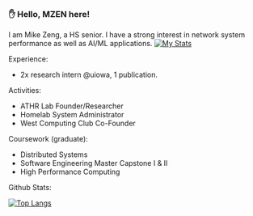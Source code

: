 ### ✋ Hello, MZEN here!

I am Mike Zeng, a HS senior. I have a strong interest in network system performance as well as AI/ML applications.
[![My Stats](https://github-readme-stats.vercel.app/api?username=mzen17&theme=tokyonight)](https://github.com/mzen17/github-readme-stats)

Experience:
- 2x research intern @uiowa, 1 publication.

Activities:
- ATHR Lab Founder/Researcher
- Homelab System Administrator
- West Computing Club Co-Founder

Coursework (graduate):
- Distributed Systems
- Software Engineering Master Capstone I & II
- High Performance Computing

Github Stats:

[![Top Langs](https://github-readme-stats.vercel.app/api/top-langs/?username=mzen17&theme=tokyonight)](https://github.com/anuraghazra/github-readme-stats)
